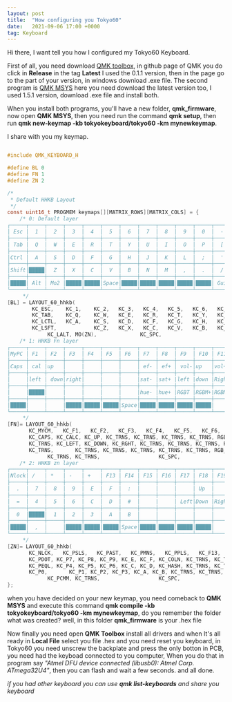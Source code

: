 ```yaml
---
layout: post
title:  "How configuring you Tokyo60"
date:   2021-09-06 17:00 +0000
tag: Keyboard
---
```


Hi there, I want tell you how I configured my Tokyo60 Keyboard.

First of all, you need download [QMK toolbox](https://github.com/qmk/qmk_toolbox), in github page of QMK you do click in **Release** in the tag **Latest** I used the 0.1.1 version, then in the page go to the part of your version, in windows download .exe file. The second program is [QMK MSYS](https://msys.qmk.fm/) here you need download the latest version too, I used 1.5.1 version, download .exe file and install both.

When you install both programs, you'll have a new folder, **qmk_firmware**, now open **QMK MSYS**, then you need run the command **qmk setup**, then run **qmk new-keymap -kb tokyokeyboard/tokyo60 -km mynewkeymap**.

I share with you my keymap.

```C

#include QMK_KEYBOARD_H

#define BL 0
#define FN 1
#define ZN 2

/*
 * Default HHKB Layout
 */
const uint16_t PROGMEM keymaps[][MATRIX_ROWS][MATRIX_COLS] = {
    /* 0: Default layer
┌─────┬─────┬─────┬─────┬─────┬─────┬─────┬─────┬─────┬─────┬─────┬─────┬─────┬─────┬─────┐
│ Esc │  1  │  2  │  3  │  4  │  5  │  6  │  7  │  8  │  9  │  0  │  -  │  =  │  \  │  `  │
├─────┼─────┼─────┼─────┼─────┼─────┼─────┼─────┼─────┼─────┼─────┼─────┼─────┼─────┼─────┤
│ Tab │  Q  │  W  │  E  │  R  │  T  │  Y  │  U  │  I  │  O  │  P  │  [  │  ]  │BkSpc│█████│
├─────┼─────┼─────┼─────┼─────┼─────┼─────┼─────┼─────┼─────┼─────┼─────┼─────┼─────┼─────┤
│Ctrl │  A  │  S  │  D  │  F  │  G  │  H  │  J  │  K  │  L  │  ;  │  '  │█████│Enter│█████│
├─────┼─────┼─────┼─────┼─────┼─────┼─────┼─────┼─────┼─────┼─────┼─────┼─────┼─────┼─────┤
│Shift│█████│  Z  │  X  │  C  │  V  │  B  │  N  │  M  │  ,  │  .  │  /  │█████│Shift│ Fn  │
├─────┼─────┼─────┼─────┼─────┼─────┼─────┼─────┼─────┼─────┼─────┼─────┼─────┼─────┼─────┤
│█████│ Alt │ Mo2 │█████│█████│Space│█████│█████│█████│█████│█████│ Gui │ Alt │█████│█████│
└─────┴─────┴─────┴─────┴─────┴─────┴─────┴─────┴─────┴─────┴─────┴─────┴─────┴─────┴─────┘
     */
[BL] = LAYOUT_60_hhkb(
        KC_ESC,    KC_1,    KC_2,   KC_3,   KC_4,   KC_5,   KC_6,   KC_7,   KC_8,    KC_9,    KC_0, KC_MINS,  KC_EQL, KC_BSLS, KC_GRV, \
        KC_TAB,    KC_Q,    KC_W,   KC_E,   KC_R,   KC_T,   KC_Y,   KC_U,   KC_I,    KC_O,    KC_P, KC_LBRC, KC_RBRC, KC_BSPC,      \
        KC_LCTL,   KC_A,    KC_S,   KC_D,   KC_F,   KC_G,   KC_H,   KC_J,   KC_K,    KC_L,    KC_SCLN, KC_QUOT,       KC_ENT,      \
        KC_LSFT,            KC_Z,   KC_X,   KC_C,   KC_V,   KC_B,   KC_N,   KC_M, KC_COMM,  KC_DOT, KC_SLSH,      KC_RSFT, MO(FN), \
             KC_LALT, MO(ZN),              KC_SPC,                         KC_RGUI, KC_RALT ),
    /* 1: HHKB Fn layer
┌─────┬─────┬─────┬─────┬─────┬─────┬─────┬─────┬─────┬─────┬─────┬─────┬─────┬─────┬─────┐
│MyPC │ F1  │ F2  │ F3  │ F4  │ F5  │ F6  │ F7  │ F8  │ F9  │ F10 │ F11 │ F12 │ Ins │PSCR │
├─────┼─────┼─────┼─────┼─────┼─────┼─────┼─────┼─────┼─────┼─────┼─────┼─────┼─────┼─────┤
│Caps │ cal |up   │     |     │     │     │ ef- │ ef+ │ vol-│up   │vol+ │mute │del  │█████│
├─────┼─────┼─────┼─────┼─────┼─────┼─────┼─────┼─────┼─────┼─────┼─────┼─────┼─────┼─────┤
│     │left │ down│right│     │     │     │sat- │sat+ |left |down │Right│█████│NPEnt│█████│
├─────┼─────┼─────┼─────┼─────┼─────┼─────┼─────┼─────┼─────┼─────┼─────┼─────┼─────┼─────┤
│     │█████│     │     │     │     │     │hue- │hue+ │RGBT │RGBM+|RGBM-│█████│     │     │
├─────┼─────┼─────┼─────┼─────┼─────┼─────┼─────┼─────┼─────┼─────┼─────┼─────┼─────┼─────┤
│█████│     │     │█████│█████│█████│Space│█████│█████│█████│█████│     │     │█████│█████│
└─────┴─────┴─────┴─────┴─────┴─────┴─────┴─────┴─────┴─────┴─────┴─────┴─────┴─────┴─────┘
     */
[FN]= LAYOUT_60_hhkb(
       KC_MYCM,   KC_F1,   KC_F2,   KC_F3,   KC_F4,   KC_F5,   KC_F6,   KC_F7,   KC_F8,   KC_F9,  KC_F10,  KC_F11,  KC_F12,  KC_INS,  KC_PSCR, \
       KC_CAPS, KC_CALC, KC_UP, KC_TRNS, KC_TRNS, KC_TRNS, KC_TRNS, RGB_SPD, RGB_SPI, KC_VOLD, KC_UP,   KC_VOLU, KC_MUTE, KC_DEL,  \
       KC_TRNS, KC_LEFT, KC_DOWN, KC_RGHT, KC_TRNS, KC_TRNS, KC_TRNS, RGB_SAD, RGB_SAI, KC_LEFT, KC_DOWN, KC_RGHT,       KC_PENT,       \
       KC_TRNS,       KC_TRNS, KC_TRNS, KC_TRNS, KC_TRNS, KC_TRNS, RGB_HUD, RGB_HUI,  RGB_TOG, RGB_MOD, RGB_RMOD,       KC_TRNS, KC_TRNS, \
             KC_TRNS, KC_TRNS,                   KC_SPC,                         KC_TRNS, KC_TRNS ),
    /* 2: HHKB zn layer
┌─────┬─────┬─────┬─────┬─────┬─────┬─────┬─────┬─────┬─────┬─────┬─────┬─────┬─────┬─────┐
│Nlock│ /   │ *   │ -   │ +   │ F13 │ F14 │ F15 │ F16 │ F17 │ F18 │ F19 │ F20 │ F21 |reset│
├─────┼─────┼─────┼─────┼─────┼─────┼─────┼─────┼─────┼─────┼─────┼─────┼─────┼─────┼─────┤
│  .  │  7  │  8  │  9  │  E  │  F  │  :  │     │     │     │ Up  │     │     │     │█████│
├─────┼─────┼─────┼─────┼─────┼─────┼─────┼─────┼─────┼─────┼─────┼─────┼─────┼─────┼─────┤
│  =  │  4  │  5  │  6  │  C  │  D  │  #  │     |     │ Left│Down │Right│█████│NPEnt│█████│
├─────┼─────┼─────┼─────┼─────┼─────┼─────┼─────┼─────┼─────┼─────┼─────┼─────┼─────┼─────┤
│  0  │█████│  1  │  2  │  3  │  A  │  B  │     │     │     │     │     │█████│     │     │
├─────┼─────┼─────┼─────┼─────┼─────┼─────┼─────┼─────┼─────┼─────┼─────┼─────┼─────┼─────┤
│█████│  ,  │     │█████│█████│█████│Space│█████│█████│█████│█████│     │     │█████│█████│
└─────┴─────┴─────┴─────┴─────┴─────┴─────┴─────┴─────┴─────┴─────┴─────┴─────┴─────┴─────┘
     */
[ZN]= LAYOUT_60_hhkb(
       KC_NLCK,   KC_PSLS,   KC_PAST,   KC_PMNS,   KC_PPLS,   KC_F13,   KC_F14,   KC_F15,   KC_F16,   KC_F17,  KC_F18,  KC_F19,  KC_F20,  KC_F21,  RESET, \
       KC_PDOT, KC_P7, KC_P8, KC_P9, KC_E, KC_F, KC_COLN, KC_TRNS, KC_TRNS, KC_TRNS, KC_UP,   KC_UP, KC_TRNS, KC_TRNS,  \
       KC_PEQL, KC_P4, KC_P5, KC_P6, KC_C, KC_D, KC_HASH, KC_TRNS, KC_TRNS, KC_LEFT, KC_DOWN, KC_RGHT,       KC_PENT,       \
       KC_P0,       KC_P1, KC_P2, KC_P3, KC_A, KC_B, KC_TRNS, KC_TRNS,  KC_TRNS, KC_TRNS, KC_TRNS,       KC_TRNS, KC_TRNS, \
             KC_PCMM, KC_TRNS,                   KC_SPC,                         KC_TRNS, KC_TRNS ),
};

```

when you have decided on your new keymap, you need comeback to **QMK MSYS** and execute this command **qmk compile -kb tokyokeyboard/tokyo60 -km mynewkeymap**, do you remember the folder what was created? well, in this folder **qmk_firmware** is your .hex file 

Now finally you need open **QMK Toolbox** install all drivers and when It's all ready in **Local File** select you file .hex and you need reset you keyboard, in Tokyo60 you need unscrew the backplate and press the only botton in PCB, you need had the keyboad connected to you computer, When you do that in program say *"Atmel DFU device connected (libusb0): Atmel Corp. ATmega32U4"*, then you can flash and wait a few seconds. and all done.




*if you had other keyboard you can use **qmk list-keyboards** and share you keyboard*

